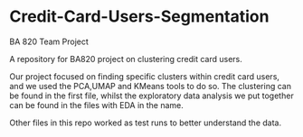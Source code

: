 # Credit-Card-Users-Segmentation
BA 820 Team Project

A repository for BA820 project on clustering credit card users.

Our project focused on finding specific clusters within credit card users, and we used the PCA,UMAP and KMeans tools to do so. The clustering can be found in the first file, whilst the exploratory data analysis we put together can be found in the files with EDA in the name.

Other files in this repo worked as test runs to better understand the data.
